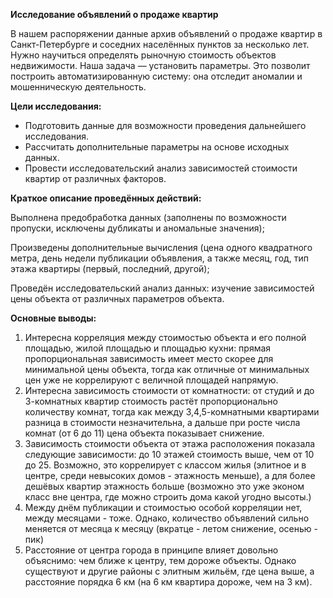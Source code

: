 **Исследование объявлений о продаже квартир** 

В нашем распоряжении данные архив объявлений о продаже квартир в Санкт-Петербурге и соседних населённых пунктов за несколько лет. Нужно научиться определять рыночную стоимость объектов недвижимости. Наша задача — установить параметры. Это позволит построить автоматизированную систему: она отследит аномалии и мошенническую деятельность.

**Цели исследования:**

* Подготовить данные для возможности проведения дальнейшего исследования.
* Рассчитать дополнительные параметры на основе исходных данных.
* Провести исследовательский анализ зависимостей стоимости квартир от различных факторов.

**Краткое описание проведённых действий:** 

Выполнена предобработка данных (заполнены по возможности пропуски, исключены дубликаты и аномальные значения);

Произведены дополнительные вычисления (цена одного квадратного метра, день недели публикации объявления, а также месяц, год, тип этажа квартиры (первый, последний, другой);

Проведён исследовательский анализ данных: изучение зависимостей цены объекта от различных параметров объекта.

**Основные выводы:**

1. Интересна корреляция между стоимостью объекта и его полной площадью, жилой площадью и площадью кухни: прямая пропорциональная зависимость имеет место скорее для минимальной цены объекта, тогда как отличные от минимальных цен уже не коррелируют с величной площадей напрямую.
2. Интересна зависимость стоимости от комнатности: от студий и до 3-комнатных квартир стоимость растёт пропорционально количеству комнат, тогда как между 3,4,5-комнатными квартирами разница в стоимости незначительна, а дальше при росте числа комнат (от 6 до 11) цена объекта показывает снижение.
3. Зависимость стоимости объекта от этажа расположения показала следующие зависимости: до 10 этажей стоимость выше, чем от 10 до 25. Возможно, это коррелирует с классом жилья (элитное и в центре, среди невысоких домов - этажность меньше), а для более дешёвых квартир этажность больше (возможно это уже эконом класс вне центра, где можно строить дома какой угодно высоты.)
4. Между днём публикации и стоимостью особой корреляции нет, между месяцами - тоже. Однако, количество объявлений сильно меняется от месяца к месяцу (вкратце - летом снижение, осенью - пик)
5. Расстояние от центра города в принципе влияет довольно объяснимо: чем ближе к центру, тем дороже объекты. Однако существуют и другие районы с элитным жильём, где цена выше, а расстояние порядка 6 км (на 6 км квартира дороже, чем на 3 км).
